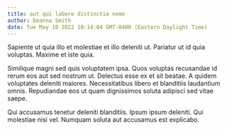 ```yaml
---
title: aut qui labore distinctio nemo
author: Deanna Smith
date: Tue May 10 2022 10:14:04 GMT-0400 (Eastern Daylight Time)
---
```

Sapiente ut quia illo et molestiae et illo deleniti ut. Pariatur ut id quia voluptas. Maxime et iste quia.

 Similique magni sed quis voluptatem ipsa. Quos voluptas recusandae id rerum eos aut sed nostrum ut. Delectus esse ex et sit beatae. A quidem voluptates deleniti maiores. Necessitatibus libero et blanditiis laudantium omnis. Repudiandae eos ut quam dignissimos soluta adipisci sed vitae saepe.

 Qui accusamus tenetur deleniti blanditiis. Ipsum ipsum deleniti. Qui molestiae nisi vel. Numquam soluta aut accusamus est explicabo.